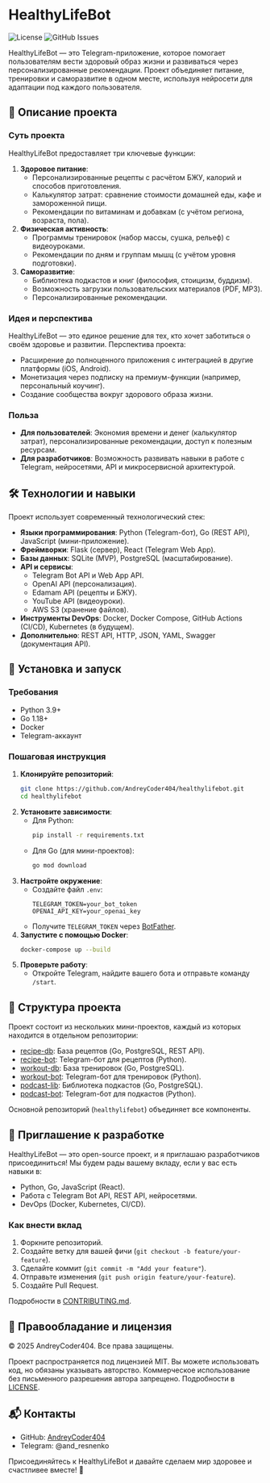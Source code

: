 # HealthyLifeBot

![License](https://img.shields.io/badge/license-MIT-blue.svg)
![GitHub Issues](https://img.shields.io/github/issues/AndreyCoder404/healthylifebot)

HealthyLifeBot — это Telegram-приложение, которое помогает пользователям вести здоровый образ жизни и развиваться через персонализированные рекомендации. Проект объединяет питание, тренировки и саморазвитие в одном месте, используя нейросети для адаптации под каждого пользователя.

## 📜 Описание проекта

### Суть проекта
HealthyLifeBot предоставляет три ключевые функции:
1. **Здоровое питание**:
   - Персонализированные рецепты с расчётом БЖУ, калорий и способов приготовления.
   - Калькулятор затрат: сравнение стоимости домашней еды, кафе и замороженной пищи.
   - Рекомендации по витаминам и добавкам (с учётом региона, возраста, пола).
2. **Физическая активность**:
   - Программы тренировок (набор массы, сушка, рельеф) с видеоуроками.
   - Рекомендации по дням и группам мышц (с учётом уровня подготовки).
3. **Саморазвитие**:
   - Библиотека подкастов и книг (философия, стоицизм, буддизм).
   - Возможность загрузки пользовательских материалов (PDF, MP3).
   - Персонализированные рекомендации.

### Идея и перспектива
HealthyLifeBot — это единое решение для тех, кто хочет заботиться о своём здоровье и развитии. Перспектива проекта:
- Расширение до полноценного приложения с интеграцией в другие платформы (iOS, Android).
- Монетизация через подписку на премиум-функции (например, персональный коучинг).
- Создание сообщества вокруг здорового образа жизни.

### Польза
- **Для пользователей**: Экономия времени и денег (калькулятор затрат), персонализированные рекомендации, доступ к полезным ресурсам.
- **Для разработчиков**: Возможность развивать навыки в работе с Telegram, нейросетями, API и микросервисной архитектурой.

## 🛠 Технологии и навыки

Проект использует современный технологический стек:
- **Языки программирования**: Python (Telegram-бот), Go (REST API), JavaScript (мини-приложение).
- **Фреймворки**: Flask (сервер), React (Telegram Web App).
- **Базы данных**: SQLite (MVP), PostgreSQL (масштабирование).
- **API и сервисы**:
  - Telegram Bot API и Web App API.
  - OpenAI API (персонализация).
  - Edamam API (рецепты и БЖУ).
  - YouTube API (видеоуроки).
  - AWS S3 (хранение файлов).
- **Инструменты DevOps**: Docker, Docker Compose, GitHub Actions (CI/CD), Kubernetes (в будущем).
- **Дополнительно**: REST API, HTTP, JSON, YAML, Swagger (документация API).

## 🚀 Установка и запуск

### Требования
- Python 3.9+
- Go 1.18+
- Docker
- Telegram-аккаунт

### Пошаговая инструкция
1. **Клонируйте репозиторий**:
   ```bash
   git clone https://github.com/AndreyCoder404/healthylifebot.git
   cd healthylifebot
   ```
2. **Установите зависимости**:
   - Для Python:
     ```bash
     pip install -r requirements.txt
     ```
   - Для Go (для мини-проектов):
     ```bash
     go mod download
     ```
3. **Настройте окружение**:
   - Создайте файл `.env`:
     ```env
     TELEGRAM_TOKEN=your_bot_token
     OPENAI_API_KEY=your_openai_key
     ```
   - Получите `TELEGRAM_TOKEN` через [BotFather](https://t.me/BotFather).
4. **Запустите с помощью Docker**:
   ```bash
   docker-compose up --build
   ```
5. **Проверьте работу**:
   - Откройте Telegram, найдите вашего бота и отправьте команду `/start`.

## 📂 Структура проекта

Проект состоит из нескольких мини-проектов, каждый из которых находится в отдельном репозитории:
- [recipe-db](https://github.com/AndreyCoder404/recipe-db): База рецептов (Go, PostgreSQL, REST API).
- [recipe-bot](https://github.com/AndreyCoder404/recipe-bot): Telegram-бот для рецептов (Python).
- [workout-db](https://github.com/AndreyCoder404/workout-db): База тренировок (Go, PostgreSQL).
- [workout-bot](https://github.com/AndreyCoder404/workout-bot): Telegram-бот для тренировок (Python).
- [podcast-lib](https://github.com/AndreyCoder404/podcast-lib): Библиотека подкастов (Go, PostgreSQL).
- [podcast-bot](https://github.com/AndreyCoder404/podcast-bot): Telegram-бот для подкастов (Python).

Основной репозиторий (`healthylifebot`) объединяет все компоненты.

## 🤝 Приглашение к разработке

HealthyLifeBot — это open-source проект, и я приглашаю разработчиков присоединиться! Мы будем рады вашему вкладу, если у вас есть навыки в:
- Python, Go, JavaScript (React).
- Работа с Telegram Bot API, REST API, нейросетями.
- DevOps (Docker, Kubernetes, CI/CD).

### Как внести вклад
1. Форкните репозиторий.
2. Создайте ветку для вашей фичи (`git checkout -b feature/your-feature`).
3. Сделайте коммит (`git commit -m "Add your feature"`).
4. Отправьте изменения (`git push origin feature/your-feature`).
5. Создайте Pull Request.

Подробности в [CONTRIBUTING.md](CONTRIBUTING.md).

## 📜 Правообладание и лицензия

© 2025 AndreyCoder404. Все права защищены.

Проект распространяется под лицензией MIT. Вы можете использовать код, но обязаны указывать авторство. Коммерческое использование без письменного разрешения автора запрещено. Подробности в [LICENSE](LICENSE).

## 📬 Контакты

- GitHub: [AndreyCoder404](https://github.com/AndreyCoder404)
- Telegram: @and_resnenko

Присоединяйтесь к HealthyLifeBot и давайте сделаем мир здоровее и счастливее вместе! 🚀
